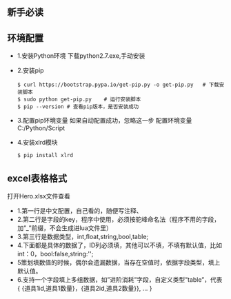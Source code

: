 ## 新手必读

## 环境配置

- 1.安装Python环境
	下载python2.7.exe,手动安装

- 2.安装pip
	```
	$ curl https://bootstrap.pypa.io/get-pip.py -o get-pip.py   # 下载安装脚本
	$ sudo python get-pip.py    # 运行安装脚本
	$ pip --version # 查看pip版本，是否安装成功
	```
- 3.配置pip环境变量
	如果自动配置成功，忽略这一步
	配置环境变量 C:/Python/Script

- 4.安装xlrd模块

	```
	$ pip install xlrd
	```


## excel表格格式
打开Hero.xlsx文件查看
- 1.第一行是中文配置，自己看的，随便写注释、
- 2.第二行是字段的key，程序中使用，必须按驼峰命名法（程序不用的字段，加”_”前缀，不会生成进lua文件里）
- 3.第三行是数据类型，int,float,string,bool,table;
- 4.下面都是具体的数据了，ID列必须填，其他可以不填，不填有默认值，比如int：0，bool:false,string:'';
- 5策划填数值的时候，偶尔会遗漏数据，当存在空值时，依据字段类型，填上默认值。
- 6.支持一个字段填上多组数据，如”进阶消耗”字段，自定义类型”table”，代表{ {道具1id,道具1数量}，{道具2id,道具2数量}}, … }
